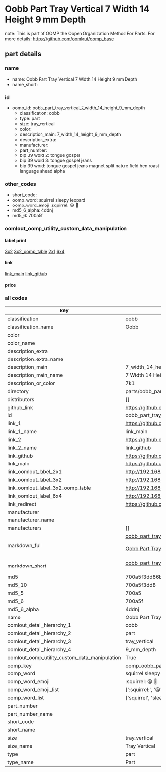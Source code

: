 # Oobb Part Tray Vertical 7 Width 14 Height 9 mm Depth  

note: This is part of OOMP the Oopen Organization Method For Parts. For more details: https://github.com/oomlout/oomp_base

##  part details
  







### name
* name: Oobb Part Tray Vertical 7 Width 14 Height 9 mm Depth
* name_short: 
### id
* oomp_id: oobb_part_tray_vertical_7_width_14_height_9_mm_depth
  * classification: oobb
  * type: part
  * size: tray_vertical
  * color: 
  * description_main: 7_width_14_height_9_mm_depth
  * description_extra: 
  * manufacturer: 
  * part_number: 
  * bip 39 word 2: tongue gospel
  * bip 39 word 3: tongue gospel jeans
  * bip 39 word: tongue gospel jeans magnet split nature field hen roast language ahead alpha

### other_codes
* short_code: 
* oomp_word: squirrel sleepy leopard
* oomp_word_emoji :squirrel: :sleepy: :leopard:
* md5_6_alpha: 4ddnj
* md5_6: 700a5f






### oomlout_oomp_utility_custom_data_manipulation
#### label print
[3x2](http://192.168.1.245:1112/?label=oomp%204ddnj)
[3x2_oomp_table](http://192.168.1.108:1112/?label=oomp%204ddnj)
[2x1](http://192.168.1.242:1112/?label=oomp%204ddnj)
[6x4](http://192.168.1.55:1112/?label=oomp%204ddnj)    

#### link

[link_main](https://github.com/oomlout/oomlout_oomp_version_1_messy/tree/main/parts/oobb_part_tray_vertical_7_width_14_height_9_mm_depth) [link_github](https://github.com/oomlout/oomlout_oomp_version_1_messy/tree/main/parts/oobb_part_tray_vertical_7_width_14_height_9_mm_depth)                             

#### price







### all codes 
| key | value |  
| --- | --- |  
| classification | oobb |  
| classification_name | Oobb |  
| color |  |  
| color_name |  |  
| description_extra |  |  
| description_extra_name |  |  
| description_main | 7_width_14_height_9_mm_depth |  
| description_main_name | 7 Width 14 Height 9 mm Depth |  
| description_or_color | 7k1 |  
| directory | parts/oobb_part_tray_vertical_7_width_14_height_9_mm_depth |  
| distributors | [] |  
| github_link | https://github.com/oomlout/oomlout_oomp_part_src/tree/main/parts/oobb_part_tray_vertical_7_width_14_height_9_mm_depth |  
| id | oobb_part_tray_vertical_7_width_14_height_9_mm_depth |  
| link_1 | https://github.com/oomlout/oomlout_oomp_version_1_messy/tree/main/parts/oobb_part_tray_vertical_7_width_14_height_9_mm_depth |  
| link_1_name | link_main |  
| link_2 | https://github.com/oomlout/oomlout_oomp_version_1_messy/tree/main/parts/oobb_part_tray_vertical_7_width_14_height_9_mm_depth |  
| link_2_name | link_github |  
| link_github | https://github.com/oomlout/oomlout_oomp_version_1_messy/tree/main/parts/oobb_part_tray_vertical_7_width_14_height_9_mm_depth |  
| link_main | https://github.com/oomlout/oomlout_oomp_version_1_messy/tree/main/parts/oobb_part_tray_vertical_7_width_14_height_9_mm_depth |  
| link_oomlout_label_2x1 | http://192.168.1.242:1112/?label=oomp%204ddnj |  
| link_oomlout_label_3x2 | http://192.168.1.245:1112/?label=oomp%204ddnj |  
| link_oomlout_label_3x2_oomp_table | http://192.168.1.108:1112/?label=oomp%204ddnj |  
| link_oomlout_label_6x4 | http://192.168.1.55:1112/?label=oomp%204ddnj |  
| link_redirect | https://github.com/oomlout/oomlout_oomp_version_1_messy/tree/main/parts/oobb_part_tray_vertical_7_width_14_height_9_mm_depth |  
| manufacturer |  |  
| manufacturer_name |  |  
| manufacturers | [] |  
| markdown_full | [oobb_part_tray_vertical_7_width_14_height_9_mm_depth](none)<br>[](none)<br>[Oobb Part Tray Vertical 7 Width 14 Height 9 Mm Depth](none)<br><br> |  
| markdown_short | [oobb_part_tray_vertical_7_width_14_height_9_mm_depth](none)<br><br> |  
| md5 | 700a5f3dd86b2abe4de9185eef593723 |  
| md5_10 | 700a5f3dd8 |  
| md5_5 | 700a5 |  
| md5_6 | 700a5f |  
| md5_6_alpha | 4ddnj |  
| name | Oobb Part Tray Vertical 7 Width 14 Height 9 mm Depth |  
| oomlout_detail_hierarchy_1 | oobb |  
| oomlout_detail_hierarchy_2 | part |  
| oomlout_detail_hierarchy_3 | tray_vertical |  
| oomlout_detail_hierarchy_4 | 9_mm_depth |  
| oomlout_oomp_utility_custom_data_manipulation | True |  
| oomp_key | oomp_oobb_part_tray_vertical_7_width_14_height_9_mm_depth |  
| oomp_word | squirrel sleepy leopard |  
| oomp_word_emoji | :squirrel: :sleepy: :leopard: |  
| oomp_word_emoji_list | [':squirrel:', ':sleepy:', ':leopard:'] |  
| oomp_word_list | ['squirrel', 'sleepy', 'leopard'] |  
| part_number |  |  
| part_number_name |  |  
| short_code |  |  
| short_name |  |  
| size | tray_vertical |  
| size_name | Tray Vertical |  
| type | part |  
| type_name | Part |  
